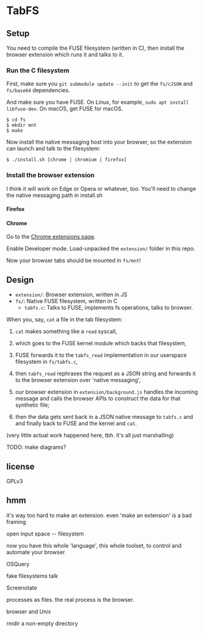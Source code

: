 # TabFS

## Setup

You need to compile the FUSE filesystem (written in C), then install
the browser extension which runs it and talks to it.

### Run the C filesystem

First, make sure you `git submodule update --init` to get the
`fs/cJSON` and `fs/base64` dependencies.

And make sure you have FUSE. On Linux, for example, `sudo apt install
libfuse-dev`. On macOS, get FUSE for macOS.

```
$ cd fs
$ mkdir mnt
$ make
```

Now install the native messaging host into your browser, so the
extension can launch and talk to the filesystem:

```
$ ./install.sh [chrome | chromium | firefox]
```

### Install the browser extension

I think it will work on Edge or Opera or whatever, too. You'll need to
change the native messaging path in install.sh

#### Firefox

#### Chrome

Go to the [Chrome extensions page](chrome://extensions).

Enable Developer mode. Load-unpacked the `extension/` folder in this repo.

Now your browser tabs should be mounted in `fs/mnt`!

## Design

- `extension/`: Browser extension, written in JS
- `fs/`: Native FUSE filesystem, written in C
  - `tabfs.c`: Talks to FUSE, implements fs operations, talks to browser.

When you, say, `cat` a file in the tab filesystem:

1. `cat` makes something like a `read` syscall,

2. which goes to the FUSE kernel module which backs that filesystem,

3. FUSE forwards it to the `tabfs_read` implementation in our
   userspace filesystem in `fs/tabfs.c`,

4. then `tabfs_read` rephrases the request as a JSON string and
   forwards it to the browser extension over 'native messaging',

6. our browser extension in `extension/background.js` handles the
   incoming message and calls the browser APIs to construct the data
   for that synthetic file;

7. then the data gets sent back in a JSON native message to `tabfs.c`
   and and finally back to FUSE and the kernel and `cat`.

(very little actual work happened here, tbh. it's all just
marshalling)

TODO: make diagrams?

## license

GPLv3

## hmm

it's way too hard to make an extension. even 'make an extension' is
a bad framing

open input space -- filesystem

now you have this whole 'language', this whole toolset, to control and
automate your browser

OSQuery

fake filesystems talk

Screenotate

processes as files. the real process is the browser. 

browser and Unix

rmdir a non-empty directory
